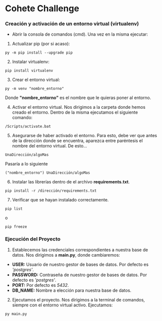 # Cohete Challenge
### **Creación y activación de un entorno virtual (virtualenv)**

- Abrir la consola de comandos (cmd). Una vez en la misma ejecutar:

1) Actualizar pip (por si acaso):
```
py -m pip install --upgrade pip
```

2) Instalar virtualenv:
```
pip install virtualenv
```

3) Crear el entorno virtual:
```
py -m venv "nombre_entorno"
```
Donde **"nombre_entorno"** es el nombre que le quieras poner al entorno.

4) Activar el entorno virtual.
Nos dirigimos a la carpeta donde hemos creado el entorno. Dentro de la misma ejecutamos el siguiente comando:
```
/Scripts/activate.bat
```
5) Asegurarse de haber activado el entorno. Para esto, debe ver que antes de la dirección donde se encuentra, aparezca entre paréntesis el nombre del entorno virtual.
De esto...
```
UnaDirección/algoMas
```
Pasaría a lo siguiente
```
("nombre_entorno") UnaDirección/algoMas
```
6) Instalar las librerías dentro de el archivo **requirements.txt**.
```
pip install -r /dirección/requirements.txt
```
7) Verificar que se hayan instalado correctamente. 
```
pip list
```
o
```
pip freeze
```
### **Ejecución del Proyecto**

1) Establecemos las credenciales correspondientes a nuestra base de datos.
Nos dirigimos a **main.py**, donde cambiaremos:
- **USER:** Usuario de nuestro gestor de bases de datos. Por defecto es *'postgres'*.
- **PASSWORD:** Contraseña de nuestro gestor de bases de datos. Por defecto es *'postgres'*.
- **PORT:** Por defecto es *5432*.
- **DB_NAME:** Nombre a elección para nuestra base de datos.

2) Ejecutamos el proyecto.
Nos dirigimos a la terminal de comandos, siempre con el entorno virtual activo.
Ejecutamos:
```
py main.py
```

